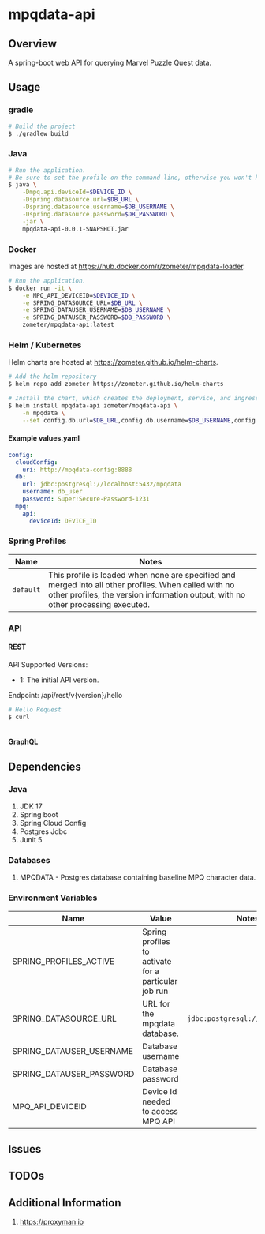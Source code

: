 # mpqdata-api

## Overview

A spring-boot web API for querying Marvel Puzzle Quest data. 

## Usage

### gradle

````bash
# Build the project
$ ./gradlew build
````

### Java

````bash
# Run the application.
# Be sure to set the profile on the command line, otherwise you won't have a data source.
$ java \
    -Dmpq.api.deviceId=$DEVICE_ID \
    -Dspring.datasource.url=$DB_URL \
    -Dspring.datasource.username=$DB_USERNAME \
    -Dspring.datasource.password=$DB_PASSWORD \
    -jar \
    mpqdata-api-0.0.1-SNAPSHOT.jar
````

### Docker

Images are hosted at https://hub.docker.com/r/zometer/mpqdata-loader. 

````bash
# Run the application.
$ docker run -it \
    -e MPQ_API_DEVICEID=$DEVICE_ID \
    -e SPRING_DATASOURCE_URL=$DB_URL \
    -e SPRING_DATAUSER_USERNAME=$DB_USERNAME \
    -e SPRING_DATAUSER_PASSWORD=$DB_PASSWORD \
    zometer/mpqdata-api:latest
````

### Helm / Kubernetes

Helm charts are hosted at https://zometer.github.io/helm-charts. 

```bash
# Add the helm repository
$ helm repo add zometer https://zometer.github.io/helm-charts

# Install the chart, which creates the deployment, service, and ingress. 
$ helm install mpqdata-api zometer/mpqdata-api \
    -n mpqdata \
    --set config.db.url=$DB_URL,config.db.username=$DB_USERNAME,config.db.password=$DB_PASSWORD,config.cloudConfig.uri=$CLOUD_CONFIG_URL,config.mpq.api.deviceId=$DEVICE_ID

```

#### Example values.yaml

```yaml
config: 
  cloudConfig: 
    uri: http://mpqdata-config:8888
  db:
    url: jdbc:postgresql://localhost:5432/mpqdata
    username: db_user
    password: Super!Secure-Password-1231
  mpq: 
    api: 
      deviceId: DEVICE_ID
```

### Spring Profiles

| Name              | Notes |
|-------------------|-------|
| `default`         | This profile is loaded when none are specified and merged into all other profiles. When called with no other profiles, the version information output, with no other processing executed. |


### API 

#### REST 

API Supported Versions: 
  - 1: The initial API version. 

Endpoint: /api/rest/v{version}/hello

```bash 
# Hello Request 
$ curl 
```

```json 
```

#### GraphQL 


## Dependencies

### Java

1. JDK 17
1. Spring boot
1. Spring Cloud Config
1. Postgres Jdbc
1. Junit 5

### Databases

1. MPQDATA - Postgres database containing baseline MPQ character data.

### Environment Variables

| Name                     | Value                                                | Notes / Example      |
|--------------------------|------------------------------------------------------|----------------------|
| SPRING_PROFILES_ACTIVE   | Spring profiles to activate for a particular job run |                      |
| SPRING_DATASOURCE_URL    | URL for the mpqdata database. | `jdbc:postgresql://localhost:5432/mpqdata`      |
| SPRING_DATAUSER_USERNAME | Database username             | |
| SPRING_DATAUSER_PASSWORD | Database password             | |
| MPQ_API_DEVICEID         | Device Id needed to access MPQ API                   | |

## Issues

## TODOs


## Additional Information

1. https://proxyman.io

